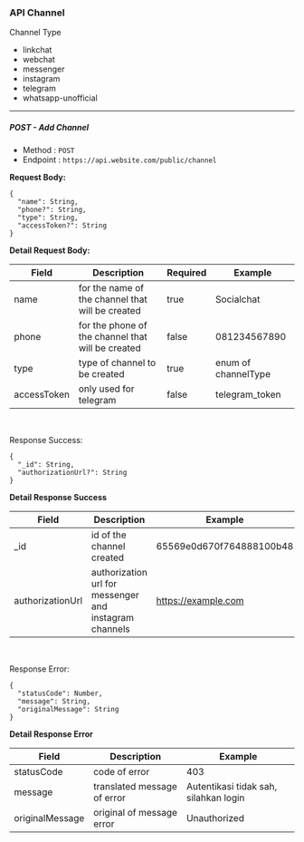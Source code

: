 ### API Channel

Channel Type

- linkchat
- webchat
- messenger
- instagram
- telegram
- whatsapp-unofficial

---

##### POST - Add Channel

- Method : `POST`
- Endpoint : `https://api.website.com/public/channel`

**Request Body:**

```
{
  "name": String,
  "phone?": String,
  "type": String,
  "accessToken?": String
}
```

**Detail Request Body:**

| Field | Description | Required | Example |
| ---- | ------------ | -------- | ------- |
| name | for the name of the channel that will be created | true | Socialchat
| phone | for the phone of the channel that will be created | false | 081234567890
| type | type of channel to be created | true | enum of channelType
| accessToken | only used for telegram | false | telegram_token

<br>

Response Success:

```
{
  "_id": String,
  "authorizationUrl?": String
}
```

**Detail Response Success**

| Field | Description | Example |
| ----- | ----------- | ------- |
| _id | id of the channel created | 65569e0d670f764888100b48
| authorizationUrl | authorization url for messenger and instagram channels | https://example.com

<br>

Response Error:

```
{
  "statusCode": Number,
  "message": String,
  "originalMessage": String
}
```

**Detail Response Error**

| Field | Description | Example |
| ----- | ----------- | ------- |
| statusCode | code of error | 403
| message | translated message of error | Autentikasi tidak sah, silahkan login
| originalMessage | original of message error | Unauthorized
